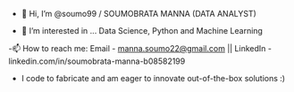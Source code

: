 - 👋 Hi, I’m @soumo99 / SOUMOBRATA MANNA (DATA ANALYST)

- 👀 I’m interested in ... Data Science, Python and Machine Learning 

-📫 How to reach me: Email - manna.soumo22@gmail.com || LinkedIn - linkedin.com/in/soumobrata-manna-b08582199

- I code to fabricate and am eager to innovate out-of-the-box solutions :)




<!---
soumo99/soumo99 is a ✨ special ✨ repository because its `README.md` (this file) appears on your GitHub profile.
You can click the Preview link to take a look at your changes.
--->

